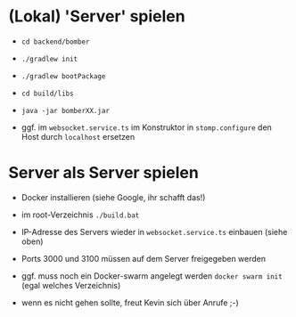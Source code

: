 # (Lokal) 'Server' spielen

* `cd backend/bomber`
* `./gradlew init`
* `./gradlew bootPackage`
* `cd build/libs`
* `java -jar bomberXX.jar`

* ggf. im `websocket.service.ts` im Konstruktor in ``stomp.configure`` den Host durch
``localhost`` ersetzen

# Server als Server spielen

* Docker installieren (siehe Google, ihr schafft das!)
* im root-Verzeichnis ``./build.bat``
* IP-Adresse des Servers wieder in ``websocket.service.ts`` einbauen (siehe oben)
* Ports 3000 und 3100 müssen auf dem Server freigegeben werden
* ggf. muss noch ein Docker-swarm angelegt werden ``docker swarm init`` (egal welches Verzeichnis)

* wenn es nicht gehen sollte, freut Kevin sich über Anrufe ;-)
